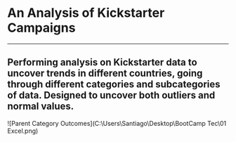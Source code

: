 # An Analysis of Kickstarter Campaigns
---
Performing analysis on Kickstarter data to uncover trends in different countries, going through different categories and subcategories of data. Designed to uncover both outliers and normal values.
---
![Parent Category Outcomes](C:\Users\Santiago\Desktop\BootCamp Tec\01 Excel.png)
